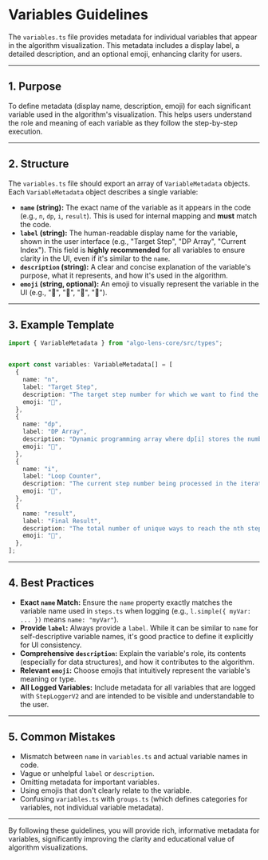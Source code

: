# Variables Guidelines

The `variables.ts` file provides metadata for individual variables that appear in the algorithm visualization. This metadata includes a display label, a detailed description, and an optional emoji, enhancing clarity for users.

---

## 1. Purpose

To define metadata (display name, description, emoji) for each significant variable used in the algorithm's visualization. This helps users understand the role and meaning of each variable as they follow the step-by-step execution.

---

## 2. Structure

The `variables.ts` file should export an array of `VariableMetadata` objects. Each `VariableMetadata` object describes a single variable:

- **`name` (string):** The exact name of the variable as it appears in the code (e.g., `n`, `dp`, `i`, `result`). This is used for internal mapping and **must** match the code.
- **`label` (string):** The human-readable display name for the variable, shown in the user interface (e.g., "Target Step", "DP Array", "Current Index"). This field is **highly recommended** for all variables to ensure clarity in the UI, even if it's similar to the `name`.
- **`description` (string):** A clear and concise explanation of the variable's purpose, what it represents, and how it's used in the algorithm.
- **`emoji` (string, optional):** An emoji to visually represent the variable in the UI (e.g., "🎯", "🔢", "🔄", "🏁").

---

## 3. Example Template

```ts
import { VariableMetadata } from "algo-lens-core/src/types";


export const variables: VariableMetadata[] = [
  {
    name: "n",
    label: "Target Step",
    description: "The target step number for which we want to find the number of ways.",
    emoji: "🎯",
  },
  {
    name: "dp",
    label: "DP Array",
    description: "Dynamic programming array where dp[i] stores the number of ways to reach step i.",
    emoji: "🔢",
  },
  {
    name: "i",
    label: "Loop Counter",
    description: "The current step number being processed in the iteration.",
    emoji: "🔄",
  },
  {
    name: "result",
    label: "Final Result",
    description: "The total number of unique ways to reach the nth step.",
    emoji: "🏁",
  },
];
```

---

## 4. Best Practices

- **Exact `name` Match:** Ensure the `name` property exactly matches the variable name used in `steps.ts` when logging (e.g., `l.simple({ myVar: ... })` means `name: "myVar"`).
- **Provide `label`:** Always provide a `label`. While it can be similar to `name` for self-descriptive variable names, it's good practice to define it explicitly for UI consistency.
- **Comprehensive `description`:** Explain the variable's role, its contents (especially for data structures), and how it contributes to the algorithm.
- **Relevant `emoji`:** Choose emojis that intuitively represent the variable's meaning or type.
- **All Logged Variables:** Include metadata for all variables that are logged with `StepLoggerV2` and are intended to be visible and understandable to the user.

---

## 5. Common Mistakes

- Mismatch between `name` in `variables.ts` and actual variable names in code.
- Vague or unhelpful `label` or `description`.
- Omitting metadata for important variables.
- Using emojis that don't clearly relate to the variable.
- Confusing `variables.ts` with `groups.ts` (which defines categories for variables, not individual variable metadata).

---

By following these guidelines, you will provide rich, informative metadata for variables, significantly improving the clarity and educational value of algorithm visualizations.